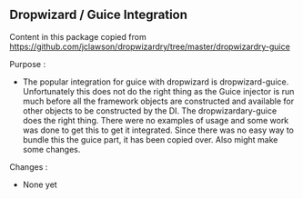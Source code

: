 Dropwizard / Guice Integration
--------------------------------
Content in this package copied from https://github.com/jclawson/dropwizardry/tree/master/dropwizardry-guice

Purpose :
* The popular integration for guice with dropwizard is dropwizard-guice. Unfortunately this does not do the
right thing as the Guice injector is run much before all the framework objects are constructed and available
for other objects to be constructed by the DI. The dropwizardary-guice does the right thing. There were no
examples of usage and some work was done to get this to get it integrated. Since there was no easy way to
bundle this the guice part, it has been copied over. Also might make some changes.

Changes :
* None yet
